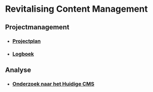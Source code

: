 # Revitalising Content Management

## Projectmanagement
* ### [Projectplan](Projectplan.md)
* ### [Logboek](Logboek.md)

## Analyse
* ### [Onderzoek naar het Huidige CMS](Onderzoek/onderzoek-naar-het-huidige-cms.md)

